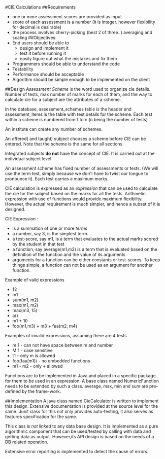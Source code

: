 #CIE Calculations
##Requirements
- one or more assessment scores are provided as input
- score of each assessment is a number (it is integer. however flexibility for decimal is desirable)
- the process involves cherry-picking (best 2 of three..) averaging and scaling
##Objectives: 
- End users should be able to
    - design and implement it
    - test it before running it
    - easily figure out what the mistakes and fix them
- Programmers should be able to understand the code
- Testability
- Performance should be acceptable
- Algorithm should be simple enough to be implemented on the client

##Design
*Assessment Scheme* is the word used to organize cie details. Number of tests, max number of marks for each of them, and the way to calculate cie for a subject are the attributes of a scheme.

In the database, assessment_schemes table is the header and assessment_items is the table with test details for the scheme. Each test within a scheme is numbered from 1 to n (n being the number of tests)

An institute can create any number of schemes.

An offered( and taught) subject chooses a scheme before CIE can be entered. Note that the scheme is the same for all sections.

Integrated subjects **do not** have the concept of CIE. It is carried out at the individual subject level.

An assessment scheme has fixed number of assessments or tests. (We will use the term test, simply because we don't have to twist our tongue to pronounce it). Each test carries a maximum marks.

CIE calculation is expressed as an *expression* that can be used to calculate the cie for the subject based on the marks for all the tests. Arithmetic expression with use of functions would provide maximum flexibility. However, the actual requirement is much simpler, and hence a subset of it is designed.

CIE Expression :
- is a summation of one or more *terms*
- a number, say 3, is the simplest term.
- a test-score, say m1, is a term that evaluates to the actual marks scored by the student in that test
- a function, say average(m1,m2) is a term that is evaluated based on the definition of the function and the value of its arguments.
- arguments for a function can be either constants or test-scores. To keep things simple, a function can not be used as an argument for another function.

Example of valid expressions
- 12
- m1
- sum(m1, m2)
- max(m1, m2)
- max(m3, 15)
- a()
- m1 + 10
- foo(m1,m3) + m3 + faa(m2, m4)

Examples of invalid expressions, assuming there are 4 tests
 - m 1    - can not have space between m and number
 - M 1    - case sensitive
 - t1     - only m is allowed
 - foo(faa(m1))  - no embedded functions
 - m1 - m2  - only + allowed

Functions are to be implemented in Java and placed in a specific package for them to be used in an expression. A base class named NumericFunction needs to be extended by such a class.
average, max, min and sum are pre-defined by the frame-work.


##Implementation
A java class named CieCalculator is written to implement this design. Extensive documentation is provided at the source level for the same. Junit class for this not only provides auto-testing, it also serves as features specification for the same. 


This class is *not linked* to any data base design. It is implemented as a pure algorithmic component that can be used/tested by calling with data and getting data as output. However,its API  design is based on the needs of a DB related operation.


Extensive error reporting is implemented to detect the cause of errors. 
